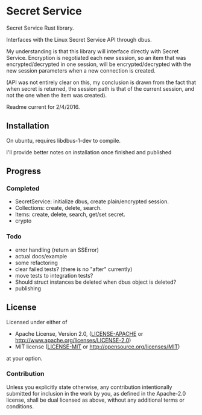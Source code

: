 # Secret Service

Secret Service Rust library.

Interfaces with the Linux Secret Service API through dbus.

My understanding is that this library will interface directly with Secret Service. Encryption is negotiated each new session, so an item that was encrypted/decrypted in one session, will be encrypted/decrypted with the new session parameters when a new connection is created.

(API was not entirely clear on this, my conclusion is drawn from the fact that when secret is returned, the session path is that of the current session, and not the one when the item was created).

Readme current for 2/4/2016.

## Installation

On ubuntu, requires libdbus-1-dev to compile.

I'll provide better notes on installation once finished and published

## Progress

### Completed

- SecretService: initialize dbus, create plain/encrypted session.
- Collections: create, delete, search.
- Items: create, delete, search, get/set secret.
- crypto

### Todo

- error handling (return an SSError)
- actual docs/example
- some refactoring
- clear failed tests? (there is no "after" currently)
- move tests to integration tests?
- Should struct instances be deleted when dbus object is deleted?
- publishing

## License

Licensed under either of

* Apache License, Version 2.0, ([LICENSE-APACHE](LICENSE-APACHE) or http://www.apache.org/licenses/LICENSE-2.0)
* MIT license ([LICENSE-MIT](LICENSE-MIT) or http://opensource.org/licenses/MIT)

at your option.

### Contribution

Unless you explicitly state otherwise, any contribution intentionally submitted for inclusion in the work by you, as defined in the Apache-2.0 license, shall be dual licensed as above, without any additional terms or conditions.
  
